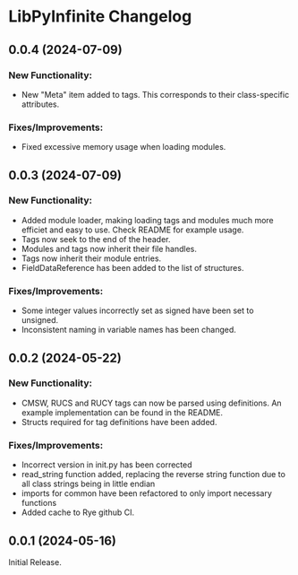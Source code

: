 # LibPyInfinite Changelog

## 0.0.4 (2024-07-09)
### New Functionality:
- New "Meta" item added to tags. This corresponds to their class-specific attributes.

### Fixes/Improvements:
- Fixed excessive memory usage when loading modules.

## 0.0.3 (2024-07-09)
### New Functionality:
- Added module loader, making loading tags and modules much more efficiet and easy to use. Check README for example usage.
- Tags now seek to the end of the header.
- Modules and tags now inherit their file handles.
- Tags now inherit their module entries.
- FieldDataReference has been added to the list of structures.
  
### Fixes/Improvements:
- Some integer values incorrectly set as signed have been set to unsigned.
- Inconsistent naming in variable names has been changed.

## 0.0.2 (2024-05-22)
### New Functionality:
- CMSW, RUCS and RUCY tags can now be parsed using definitions. An example implementation can be found in the README.
- Structs required for tag definitions have been added.

### Fixes/Improvements:
- Incorrect version in init.py has been corrected
- read_string function added, replacing the reverse string function due to all class strings being in little endian
- imports for common have been refactored to only import necessary functions
- Added cache to Rye github CI.


## 0.0.1 (2024-05-16)
Initial Release.